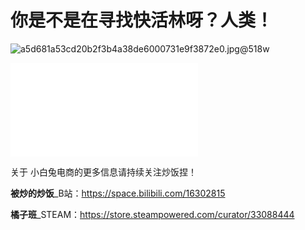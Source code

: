 # **你是不是在寻找快活林呀？人类！**

![a5d681a53cd20b2f3b4a38de6000731e9f3872e0.jpg@518w](C:\Users\Amoxycillin\Desktop\a5d681a53cd20b2f3b4a38de6000731e9f3872e0.jpg@518w.webp)

<iframe src="//player.bilibili.com/player.html?aid=591062994&bvid=BV1Yq4y1d7BW&cid=424874163&page=1" scrolling="no" border="0" frameborder="no" framespacing="0" allowfullscreen="true"> </iframe>

关于 小白兔电商的更多信息请持续关注炒饭捏！

**被炒的炒饭**_B站：https://space.bilibili.com/16302815

**橘子班**_STEAM：https://store.steampowered.com/curator/33088444
